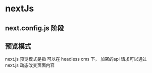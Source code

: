 # nextJs 

## next.config.js 阶段

## 预览模式
  next.js 预览模式是指 可以在 headless cms 下， 加密的api 请求可以通过 next.js 动态改变页面内容

